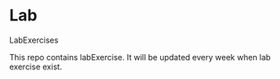 Lab
===

LabExercises

This repo contains labExercise. It will be updated every week when lab exercise exist.
